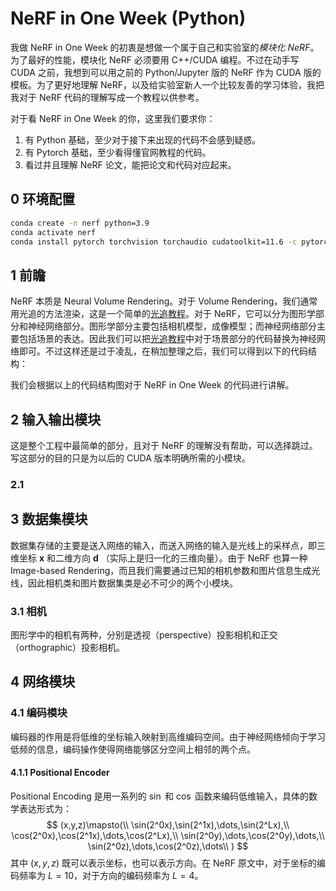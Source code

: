 # NeRF in One Week (Python)

我做 NeRF in One Week 的初衷是想做一个属于自己和实验室的*模块化 NeRF*。为了最好的性能，模块化 NeRF 必须要用 C++/CUDA 编程。不过在动手写 CUDA 之前，我想到可以用之前的 Python/Jupyter 版的 NeRF 作为 CUDA 版的模板。为了更好地理解 NeRF，以及给实验室新人一个比较友善的学习体验，我把我对于 NeRF 代码的理解写成一个教程以供参考。

对于看 NeRF in One Week 的你，这里我们要求你：
1. 有 Python 基础，至少对于接下来出现的代码不会感到疑惑。
2. 有 Pytorch 基础，至少看得懂官网教程的代码。
3. 看过并且理解 NeRF 论文，能把论文和代码对应起来。

## 0 环境配置

```bash
conda create -n nerf python=3.9
conda activate nerf
conda install pytorch torchvision torchaudio cudatoolkit=11.6 -c pytorch -c conda-forge
```

## 1 前瞻

NeRF 本质是 Neural Volume Rendering。对于 Volume Rendering，我们通常用光追的方法渲染，这是一个简单的[光追教程](https://raytracing.github.io/)。对于 NeRF，它可以分为图形学部分和神经网络部分。图形学部分主要包括相机模型，成像模型；而神经网络部分主要包括场景的表达。因此我们可以把[光追教程](https://raytracing.github.io/)中对于场景部分的代码替换为神经网络即可。不过这样还是过于凌乱，在稍加整理之后，我们可以得到以下的代码结构：
![]()

我们会根据以上的代码结构图对于 NeRF in One Week 的代码进行讲解。

## 2 输入输出模块

这是整个工程中最简单的部分，且对于 NeRF 的理解没有帮助，可以选择跳过。写这部分的目的只是为以后的 CUDA 版本明确所需的小模块。

### 2.1 

## 3 数据集模块

数据集存储的主要是送入网络的输入，而送入网络的输入是光线上的采样点，即三维坐标 $\mathbf{x}$ 和二维方向 $\mathbf{d}$ （实际上是归一化的三维向量）。由于 NeRF 也算一种 Image-based Rendering，而且我们需要通过已知的相机参数和图片信息生成光线，因此相机类和图片数据集类是必不可少的两个小模块。

### 3.1 相机

图形学中的相机有两种，分别是透视（perspective）投影相机和正交（orthographic）投影相机。

## 4 网络模块

### 4.1 编码模块

编码器的作用是将低维的坐标输入映射到高维编码空间。由于神经网络倾向于学习低频的信息，编码操作使得网络能够区分空间上相邻的两个点。

#### 4.1.1 Positional Encoder

Positional Encoding 是用一系列的 $\sin$ 和 $\cos$ 函数来编码低维输入，具体的数学表达形式为：
$$
(x,y,z)\mapsto(\\
\sin(2^0x),\sin(2^1x),\dots,\sin(2^Lx),\\
\cos(2^0x),\cos(2^1x),\dots,\cos(2^Lx),\\
\sin(2^0y),\dots,\cos(2^0y),\dots,\\
\sin(2^0z),\dots,\cos(2^0z),\dots\\
)
$$
其中 $(x,y,z)$ 既可以表示坐标，也可以表示方向。在 NeRF 原文中，对于坐标的编码频率为 $L=10$，对于方向的编码频率为 $L=4$。
